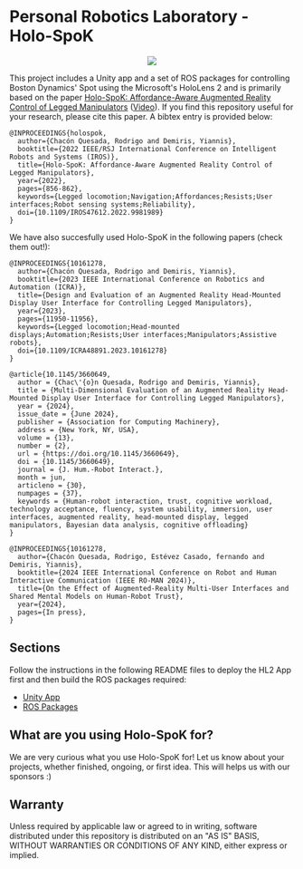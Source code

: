 # Personal Robotics Laboratory - Holo-SpoK

<div style="text-align: center;">

![](media/main.gif)

</div>

This project includes a Unity app and a set of ROS packages for controlling Boston Dynamics' Spot using the Microsoft's HoloLens 2 and is primarily based on the paper [Holo-SpoK: Affordance-Aware Augmented Reality Control of Legged Manipulators](https://doi.org/10.1109/IROS47612.2022.9981989) ([Video](https://www.youtube.com/watch?v=IKRCgP6j_PU)). If you find this repository useful for your research, please cite this paper. A bibtex entry is provided below:

```
@INPROCEEDINGS{holospok,
  author={Chacón Quesada, Rodrigo and Demiris, Yiannis},
  booktitle={2022 IEEE/RSJ International Conference on Intelligent Robots and Systems (IROS)}, 
  title={Holo-SpoK: Affordance-Aware Augmented Reality Control of Legged Manipulators}, 
  year={2022},
  pages={856-862},
  keywords={Legged locomotion;Navigation;Affordances;Resists;User interfaces;Robot sensing systems;Reliability},
  doi={10.1109/IROS47612.2022.9981989}
}
```
We have also succesfully used Holo-SpoK in the following papers (check them out!):

```
@INPROCEEDINGS{10161278,
  author={Chacón Quesada, Rodrigo and Demiris, Yiannis},
  booktitle={2023 IEEE International Conference on Robotics and Automation (ICRA)}, 
  title={Design and Evaluation of an Augmented Reality Head-Mounted Display User Interface for Controlling Legged Manipulators}, 
  year={2023},
  pages={11950-11956},
  keywords={Legged locomotion;Head-mounted displays;Automation;Resists;User interfaces;Manipulators;Assistive robots},
  doi={10.1109/ICRA48891.2023.10161278}
}
```
```
@article{10.1145/3660649,
  author = {Chac\'{o}n Quesada, Rodrigo and Demiris, Yiannis},
  title = {Multi-Dimensional Evaluation of an Augmented Reality Head-Mounted Display User Interface for Controlling Legged Manipulators},
  year = {2024},
  issue_date = {June 2024},
  publisher = {Association for Computing Machinery},
  address = {New York, NY, USA},
  volume = {13},
  number = {2},
  url = {https://doi.org/10.1145/3660649},
  doi = {10.1145/3660649},
  journal = {J. Hum.-Robot Interact.},
  month = jun,
  articleno = {30},
  numpages = {37},
  keywords = {Human-robot interaction, trust, cognitive workload, technology acceptance, fluency, system usability, immersion, user interfaces, augmented reality, head-mounted display, legged manipulators, Bayesian data analysis, cognitive offloading}
}
```
```
@INPROCEEDINGS{10161278,
  author={Chacón Quesada, Rodrigo, Estévez Casado, fernando and Demiris, Yiannis},
  booktitle={2024 IEEE International Conference on Robot and Human Interactive Communication (IEEE RO-MAN 2024)}, 
  title={On the Effect of Augmented-Reality Multi-User Interfaces and Shared Mental Models on Human-Robot Trust}, 
  year={2024},
  pages={In press},
}
```

## Sections

Follow the instructions in the following README files to deploy the HL2 App first and then build the ROS packages required:

* [Unity App](UnityApp/README.md)
* [ROS Packages](ROSPackages/README.md)

## What are you using Holo-SpoK for?

We are very curious what you use Holo-SpoK for! Let us know about your projects, whether finished, ongoing, or first idea. This will helps us with our sponsors :)

## Warranty

Unless required by applicable law or agreed to in writing, software distributed under this repository is distributed on an "AS IS" BASIS, WITHOUT WARRANTIES OR CONDITIONS OF ANY KIND, either express or implied.
